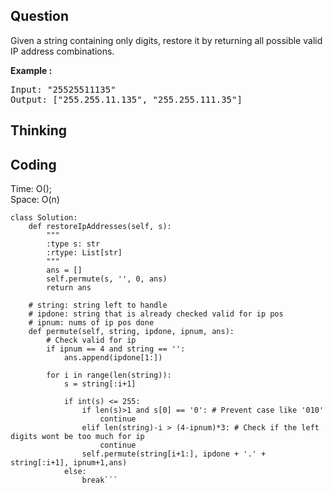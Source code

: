 ## Question
Given a string containing only digits, restore it by returning all possible valid IP address combinations.

**Example :**   
<pre>
Input: "25525511135"
Output: ["255.255.11.135", "255.255.111.35"]
</pre>

## Thinking


## Coding
Time: O();<br>
Space: O(n)
```python3
class Solution:
    def restoreIpAddresses(self, s):
        """
        :type s: str
        :rtype: List[str]
        """
        ans = []
        self.permute(s, '', 0, ans)
        return ans
        
    # string: string left to handle
    # ipdone: string that is already checked valid for ip pos
    # ipnum: nums of ip pos done
    def permute(self, string, ipdone, ipnum, ans):
        # Check valid for ip
        if ipnum == 4 and string == '':
            ans.append(ipdone[1:])
        
        for i in range(len(string)):
            s = string[:i+1]
            
            if int(s) <= 255:
                if len(s)>1 and s[0] == '0': # Prevent case like '010'
                    continue
                elif len(string)-i > (4-ipnum)*3: # Check if the left digits wont be too much for ip
                    continue
                self.permute(string[i+1:], ipdone + '.' + string[:i+1], ipnum+1,ans)        
            else:
                break```

